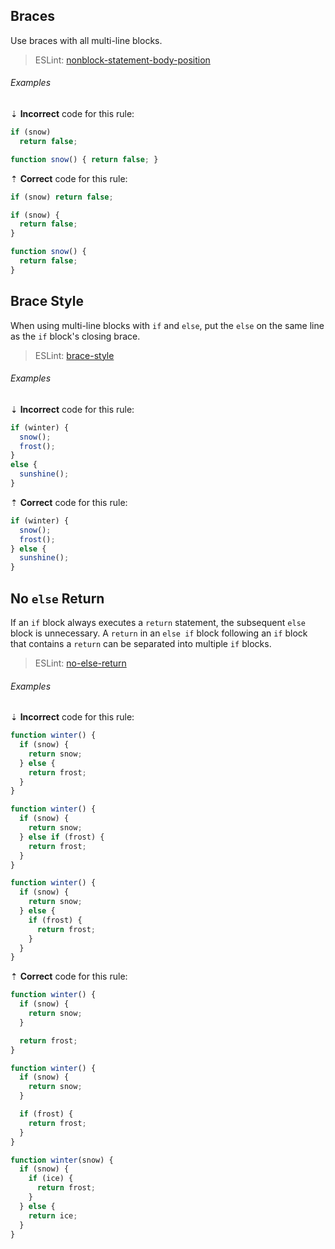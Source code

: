 <!--lint disable no-duplicate-headings-->

## Braces

Use braces with all multi-line blocks.

> ESLint: [nonblock-statement-body-position][3]

###### Examples

⇣ **Incorrect** code for this rule:

<!--lint disable no-missing-blank-lines-->
<!-- prettier-ignore -->
```js
if (snow)
  return false;
```

<!-- prettier-ignore -->
```js
function snow() { return false; }
```

<!--lint enable no-missing-blank-lines-->

⇡ **Correct** code for this rule:

```js
if (snow) return false;
```

```js
if (snow) {
  return false;
}
```

```js
function snow() {
  return false;
}
```

## Brace Style

When using multi-line blocks with `if` and `else`, put the `else` on the same line as the `if` block's closing brace.

> ESLint: [brace-style][1]

###### Examples

⇣ **Incorrect** code for this rule:

<!--lint disable no-missing-blank-lines-->
<!-- prettier-ignore -->
```js
if (winter) {
  snow();
  frost();
}
else {
  sunshine();
}
```

<!--lint enable no-missing-blank-lines-->

⇡ **Correct** code for this rule:

```js
if (winter) {
  snow();
  frost();
} else {
  sunshine();
}
```

## No `else` Return

If an `if` block always executes a `return` statement, the subsequent `else` block is unnecessary. A `return` in an `else if` block following an `if` block that contains a `return` can be separated into multiple `if` blocks.

> ESLint: [no-else-return][2]

###### Examples

⇣ **Incorrect** code for this rule:

```js
function winter() {
  if (snow) {
    return snow;
  } else {
    return frost;
  }
}
```

```js
function winter() {
  if (snow) {
    return snow;
  } else if (frost) {
    return frost;
  }
}
```

```js
function winter() {
  if (snow) {
    return snow;
  } else {
    if (frost) {
      return frost;
    }
  }
}
```

⇡ **Correct** code for this rule:

```js
function winter() {
  if (snow) {
    return snow;
  }

  return frost;
}
```

```js
function winter() {
  if (snow) {
    return snow;
  }

  if (frost) {
    return frost;
  }
}
```

```js
function winter(snow) {
  if (snow) {
    if (ice) {
      return frost;
    }
  } else {
    return ice;
  }
}
```

[1]: https://eslint.org/docs/latest/rules/brace-style
[2]: https://eslint.org/docs/latest/rules/no-else-return
[3]: https://eslint.org/docs/latest/rules/nonblock-statement-body-position
